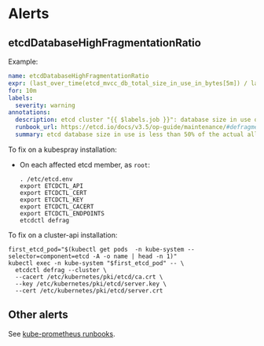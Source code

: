 # Alerts

## etcdDatabaseHighFragmentationRatio

Example:

```yaml
name: etcdDatabaseHighFragmentationRatio
expr: (last_over_time(etcd_mvcc_db_total_size_in_use_in_bytes[5m]) / last_over_time(etcd_mvcc_db_total_size_in_bytes[5m])) < 0.5
for: 10m
labels:
  severity: warning
annotations:
  description: etcd cluster "{{ $labels.job }}": database size in use on instance {{ $labels.instance }} is {{ $value | humanizePercentage }} of the actual allocated disk space, please run defragmentation (e.g. etcdctl defrag) to retrieve the unused fragmented disk space.
  runbook_url: https://etcd.io/docs/v3.5/op-guide/maintenance/#defragmentation
  summary: etcd database size in use is less than 50% of the actual allocated storage.
```

To fix on a kubespray installation:

- On each affected etcd member, as `root`:

  ```shell
  . /etc/etcd.env
  export ETCDCTL_API
  export ETCDCTL_CERT
  export ETCDCTL_KEY
  export ETCDCTL_CACERT
  export ETCDCTL_ENDPOINTS
  etcdctl defrag
  ```

To fix on a cluster-api installation:

```shell
first_etcd_pod="$(kubectl get pods  -n kube-system --selector=component=etcd -A -o name | head -n 1)"
kubectl exec -n kube-system "$first_etcd_pod" -- \
  etcdctl defrag --cluster \
  --cacert /etc/kubernetes/pki/etcd/ca.crt \
  --key /etc/kubernetes/pki/etcd/server.key \
  --cert /etc/kubernetes/pki/etcd/server.crt
```

## Other alerts

See [kube-prometheus runbooks](https://runbooks.prometheus-operator.dev/).